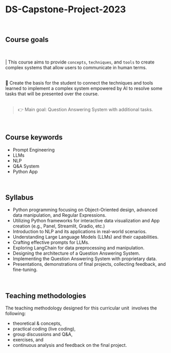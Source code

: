 # DS-Capstone-Project-2023

<br>

## Course goals

<br>

| This course aims to provide `concepts`, `techniques`, and `tools` to create complex systems that allow users to communicate in human terms.

<br>

<aside>
💬 Create the basis for the student to connect the techniques and tools learned to implement a complex system empowered by AI to resolve some tasks that will be presented over the course.
</aside>

<br>

> 👉 Main goal: Question Answering System with additional tasks.

<br>

## Course keywords

- Prompt Engineering
- LLMs
- NLP
- Q&A System
- Python App

<br>

## Syllabus

- Python programming focusing on Object-Oriented design, advanced data manipulation, and Regular Expressions.
- Utilizing Python frameworks for interactive data visualization and App creation (e.g., Panel, Streamlit, Gradio, etc.)
- Introduction to NLP and its applications in real-world scenarios.
- Understanding Large Language Models (LLMs) and their capabilities.
- Crafting effective prompts for LLMs.
- Exploring LangChain for data preprocessing and manipulation.
- Designing the architecture of a Question Answering System.
- Implementing the Question Answering System with proprietary data.
- Presentations, demonstrations of final projects, collecting feedback, and fine-tuning.

<br>

## Teaching methodologies

The teaching methodology designed for this curricular unit  involves the following:

- theoretical & concepts,
- practical coding (live coding),
- group discussions and Q&A,
- exercises, and
- continuous analysis and feedback on the final project.
